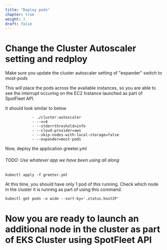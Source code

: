 ```yaml
---
title: "Deploy pods"
chapter: true
weight: 1
draft: false
---
```


# Change the Cluster Autoscaler setting and redploy

Make sure you update the cluster autoscaler setting of "expander" switch to *most-pods* <br>

This will place the pods across the available instances, so you are able to see the interrupt occuring on the EC2 Instance launched as part of SpotFleet API.

It should look similar to below

```command:
            - ./cluster-autoscaler
            - --v=4
            - --stderrthreshold=info
            - --cloud-provider=aws
            - --skip-nodes-with-local-storage=false
            - --expander=most-pods
```

Now, deploy the application greeter.yml 
###### TODO: Use whatever app we have been using all along


```
kubectl apply -f greeter.yml
```

At this time, you should have only 1 pod of this running. Check which node in the cluster it is running as part of using this command.

```
kubectl get pods -o wide --sort-by='.status.hostIP'
```

# Now you are ready to launch an additional node in the cluster as part of EKS Cluster using SpotFleet API


